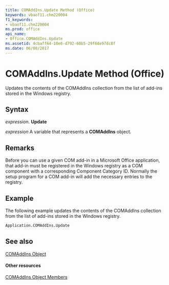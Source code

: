 ```yaml
---
title: COMAddIns.Update Method (Office)
keywords: vbaof11.chm220004
f1_keywords:
- vbaof11.chm220004
ms.prod: office
api_name:
- Office.COMAddIns.Update
ms.assetid: 4cbaff64-10e8-d792-60b5-29f6de97dc8f
ms.date: 06/08/2017
---
```



# COMAddIns.Update Method (Office)

Updates the contents of the COMAddIns collection from the list of add-ins stored in the Windows registry.


## Syntax

 _expression_. **Update**

 _expression_ A variable that represents a **COMAddIns** object.


## Remarks

Before you can use a given COM add-in in a Microsoft Office application, that add-in must be registered in the Windows registry as a COM component with a corresponding Component Category ID. Normally the setup program for a COM add-in will add the necessary entries to the registry.


## Example

The following example updates the contents of the COMAddIns collection from the list of add-ins stored in the Windows registry.


```vb
Application.COMAddIns.Update
```


## See also


[COMAddIns Object](comaddins-object-office.md)
#### Other resources


[COMAddIns Object Members](comaddins-members-office.md)

